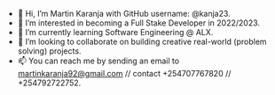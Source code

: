 - 👋 Hi, I’m Martin Karanja with GitHub username: @kanja23.
- 👀 I’m interested in becoming a Full Stake Developer in 2022/2023.
- 🌱 I’m currently learning Software Engineering @ ALX.
- 💞️ I’m looking to collaborate on building creative real-world (problem solving) projects.
- 📫 You can reach me by sending an email to martinkaranja92@gmail.com // contact +254707767820 // +254792722752.
